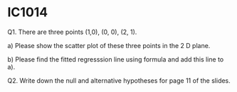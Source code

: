 # IC1014 

Q1. There are three points (1,0), (0, 0), (2, 1).

a) Please show the scatter plot of these three points in the 2 D plane.

b) Please find the fitted regresssion line using formula and add this line to a). 


Q2. Write down the null and alternative hypotheses for page 11 of the slides. 

